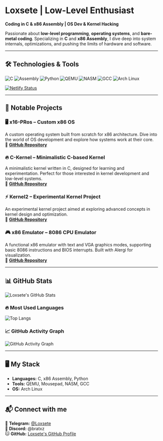 # Loxsete | Low-Level Enthusiast  
**Coding in C & x86 Assembly | OS Dev & Kernel Hacking**  

Passionate about **low-level programming**, **operating systems**, and **bare-metal coding**. Specializing in **C** and **x86 Assembly**, I dive deep into system internals, optimizations, and pushing the limits of hardware and software.  

---

## 🛠️ Technologies & Tools  
![C](https://img.shields.io/badge/-C-00599C?style=flat&logo=c&logoColor=white)
![Assembly](https://img.shields.io/badge/-x86_Assembly-8E0E00?style=flat&logo=assemblyscript&logoColor=white)
![Python](https://img.shields.io/badge/-Python-3776AB?style=flat&logo=python&logoColor=white)
![QEMU](https://img.shields.io/badge/-QEMU-FF6600?style=flat&logo=qemu&logoColor=white)
![NASM](https://img.shields.io/badge/-NASM-000000?style=flat&logo=nasm&logoColor=white)
![GCC](https://img.shields.io/badge/-GCC-00599C?style=flat&logo=gcc&logoColor=white)
![Arch Linux](https://img.shields.io/badge/-Arch_Linux-1793D1?style=flat&logo=arch-linux&logoColor=white)  

[![Netlify Status](https://api.netlify.com/api/v1/badges/f45d1319-c9c7-4102-8940-ccd060051fd5/deploy-status)](https://app.netlify.com/sites/startling-lollipop-94e180/deploys)

---

## 🚀 Notable Projects  

### 🖥️ x16-PRos – Custom x86 OS  
A custom operating system built from scratch for x86 architecture. Dive into the world of OS development and explore how systems work at their core.  
🔗 **[GitHub Repository](https://github.com/PRoX2011/x16-PRos)**  

### 🔥 C-Kernel – Minimalistic C-based Kernel  
A minimalistic kernel written in C, designed for learning and experimentation. Perfect for those interested in kernel development and low-level systems.  
🔗 **[GitHub Repository](https://github.com/Loxsete/C-kernel)**  

### ⚡ Kernel2 – Experimental Kernel Project  
An experimental kernel project aimed at exploring advanced concepts in kernel design and optimization.  
🔗 **[GitHub Repository](https://github.com/Loxsete/Kernel2)**  
### 🎮 x86 Emulator – 8086 CPU Emulator  
A functional x86 emulator with text and VGA graphics modes, supporting basic 8086 instructions and BIOS interrupts. Built with Alergi for visualization.  
🔗 **[GitHub Repository](https://github.com/Loxsete/86emulator)**  

---

## 📊 GitHub Stats  
![Loxsete's GitHub Stats](https://github-readme-stats.vercel.app/api?username=Loxsete&show_icons=true&theme=radical)  

### 🔥 Most Used Languages  
![Top Langs](https://github-readme-stats.vercel.app/api/top-langs/?username=Loxsete&layout=compact&theme=radical)  

### 📈 GitHub Activity Graph  
![GitHub Activity Graph](https://github-readme-activity-graph.vercel.app/graph?username=Loxsete&theme=redical)  

---

## 🖥️ My Stack  
- **Languages:** C, x86 Assembly, Python  
- **Tools:** QEMU, Mousepad, NASM, GCC  
- **OS:** Arch Linux  

---

## 📬 Connect with me  
📢 **Telegram:** [@Loxsete](https://t.me/Loxsete)  
💬 **Discord:** @bratxz  
🐱 **GitHub:** [Loxsete's GitHub Profile](https://github.com/Loxsete)
